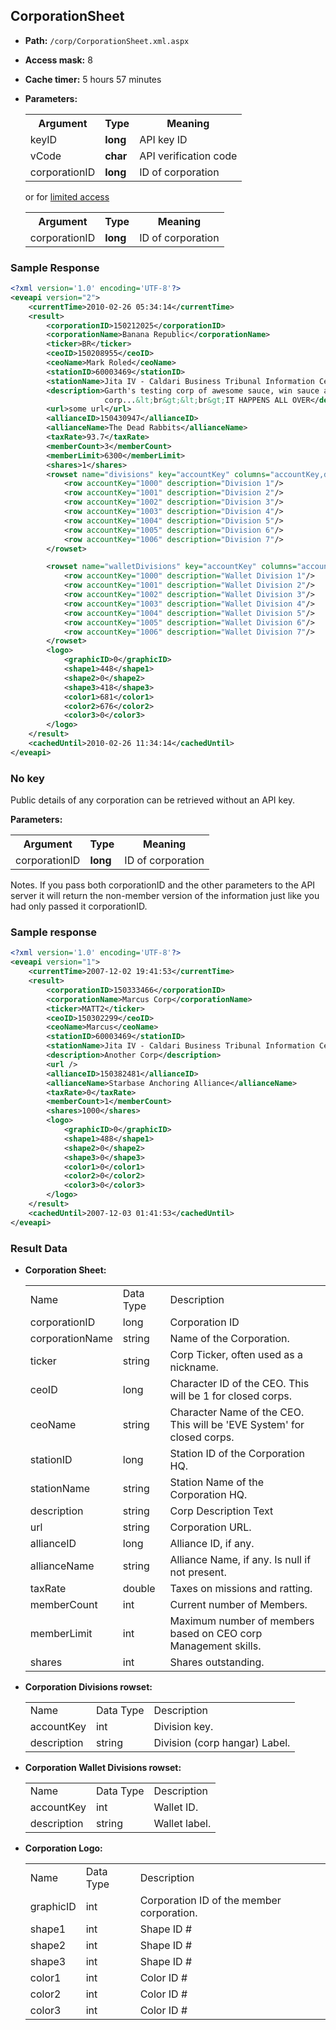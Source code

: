 ## CorporationSheet

* __Path:__ ``/corp/CorporationSheet.xml.aspx``
* __Access mask:__ 8
* __Cache timer:__ 5 hours 57 minutes
* __Parameters:__
    <table>
        <tbody>
            <tr>
                <th>Argument</th>
                <th>Type</th>
                <th>Meaning</th>
            </tr>
            <tr>
                <td>keyID</td>
                <td><strong>long</strong></td>
                <td>API key ID</td>
            </tr>
            <tr>
                <td>vCode</td>
                <td><strong>char</strong></td>
                <td>API verification code</td>
            </tr>
            <tr>
                <td>corporationID</td>
                <td><strong>long</strong></td>
                <td>ID of corporation</td>
            </tr>
        </tbody>
    </table>

    or for <a href="#no-key">limited access</a>

    <table>
        <tbody>
            <tr>
                <th>Argument</th>
                <th>Type</th>
                <th>Meaning</th>
            </tr>
            <tr>
                <td>corporationID</td>
                <td><strong>long</strong></td>
                <td>ID of corporation</td>
            </tr>
        </tbody>
    </table>

### Sample Response

```xml
<?xml version='1.0' encoding='UTF-8'?>
<eveapi version="2">
    <currentTime>2010-02-26 05:34:14</currentTime>
    <result>
        <corporationID>150212025</corporationID>
        <corporationName>Banana Republic</corporationName>
        <ticker>BR</ticker>
        <ceoID>150208955</ceoID>
        <ceoName>Mark Roled</ceoName>
        <stationID>60003469</stationID>
        <stationName>Jita IV - Caldari Business Tribunal Information Center</stationName>
        <description>Garth's testing corp of awesome sauce, win sauce as it were. In this
                     corp...&lt;br&gt;&lt;br&gt;IT HAPPENS ALL OVER</description>
        <url>some url</url>
        <allianceID>150430947</allianceID>
        <allianceName>The Dead Rabbits</allianceName>
        <taxRate>93.7</taxRate>
        <memberCount>3</memberCount>
        <memberLimit>6300</memberLimit>
        <shares>1</shares>
        <rowset name="divisions" key="accountKey" columns="accountKey,description">
            <row accountKey="1000" description="Division 1"/>
            <row accountKey="1001" description="Division 2"/>
            <row accountKey="1002" description="Division 3"/>
            <row accountKey="1003" description="Division 4"/>
            <row accountKey="1004" description="Division 5"/>
            <row accountKey="1005" description="Division 6"/>
            <row accountKey="1006" description="Division 7"/>
        </rowset>

        <rowset name="walletDivisions" key="accountKey" columns="accountKey,description">
            <row accountKey="1000" description="Wallet Division 1"/>
            <row accountKey="1001" description="Wallet Division 2"/>
            <row accountKey="1002" description="Wallet Division 3"/>
            <row accountKey="1003" description="Wallet Division 4"/>
            <row accountKey="1004" description="Wallet Division 5"/>
            <row accountKey="1005" description="Wallet Division 6"/>
            <row accountKey="1006" description="Wallet Division 7"/>
        </rowset>
        <logo>
            <graphicID>0</graphicID>
            <shape1>448</shape1>
            <shape2>0</shape2>
            <shape3>418</shape3>
            <color1>681</color1>
            <color2>676</color2>
            <color3>0</color3>
        </logo>
    </result>
    <cachedUntil>2010-02-26 11:34:14</cachedUntil>
</eveapi>
```

### No key
Public details of any corporation can be retrieved without an API key.

__Parameters:__
    <table>
        <tbody>
            <tr>
                <th>Argument</th>
                <th>Type</th>
                <th>Meaning</th>
            </tr>
            <tr>
                <td>corporationID</td>
                <td><strong>long</strong></td>
                <td>ID of corporation</td>
            </tr>
        </tbody>
    </table>

Notes.
If you pass both corporationID and the other parameters to the API server it will return the non-member version of the information just like you had only passed it corporationID.

### Sample response

```xml
<?xml version='1.0' encoding='UTF-8'?>
<eveapi version="1">
    <currentTime>2007-12-02 19:41:53</currentTime>
    <result>
        <corporationID>150333466</corporationID>
        <corporationName>Marcus Corp</corporationName>
        <ticker>MATT2</ticker>
        <ceoID>150302299</ceoID>
        <ceoName>Marcus</ceoName>
        <stationID>60003469</stationID>
        <stationName>Jita IV - Caldari Business Tribunal Information Center</stationName>
        <description>Another Corp</description>
        <url />
        <allianceID>150382481</allianceID>
        <allianceName>Starbase Anchoring Alliance</allianceName>
        <taxRate>0</taxRate>
        <memberCount>1</memberCount>
        <shares>1000</shares>
        <logo>
            <graphicID>0</graphicID>
            <shape1>488</shape1>
            <shape2>0</shape2>
            <shape3>0</shape3>
            <color1>0</color1>
            <color2>0</color2>
            <color3>0</color3>
        </logo>
    </result>
    <cachedUntil>2007-12-03 01:41:53</cachedUntil>
</eveapi>
```

### Result Data

* __Corporation Sheet:__
    <table>
        <tbody>
            <tr>
                <td>Name</td>
                <td>Data Type</td>
                <td>Description</td>
            </tr>
            <tr>
                <td>corporationID</td>
                <td>long</td>
                <td>Corporation ID</td>
            </tr>
            <tr>
                <td>corporationName</td>
                <td>string</td>
                <td>Name of the Corporation.</td>
            </tr>
            <tr>
                <td>ticker</td>
                <td>string</td>
                <td>Corp Ticker, often used as a nickname.</td>
            </tr>
            <tr>
                <td>ceoID</td>
                <td>long</td>
                <td>Character ID of the CEO. This will be 1 for closed corps.</td>
            </tr>
            <tr>
                <td>ceoName</td>
                <td>string</td>
                <td>Character Name of the CEO. This will be 'EVE System' for closed corps.</td>
            </tr>
            <tr>
                <td>stationID</td>
                <td>long</td>
                <td>Station ID of the Corporation HQ.</td>
            </tr>
            <tr>
                <td>stationName</td>
                <td>string</td>
                <td>Station Name of the Corporation HQ.</td>
            </tr>
            <tr>
                <td>description</td>
                <td>string</td>
                <td>Corp Description Text</td>
            </tr>
            <tr>
                <td>url</td>
                <td>string</td>
                <td>Corporation URL.</td>
            </tr>
            <tr>
                <td>allianceID</td>
                <td>long</td>
                <td>Alliance ID, if any.</td>
            </tr>
            <tr>
                <td>allianceName</td>
                <td>string</td>
                <td>Alliance Name, if any. Is null if not present.</td>
            </tr>
            <tr>
                <td>taxRate</td>
                <td>double</td>
                <td>Taxes on missions and ratting.</td>
            </tr>
            <tr>
                <td>memberCount</td>
                <td>int</td>
                <td>Current number of Members.</td>
            </tr>
            <tr>
                <td>memberLimit</td>
                <td>int</td>
                <td>Maximum number of members based on CEO corp Management skills.</td>
            </tr>
            <tr>
                <td>shares</td>
                <td>int</td>
                <td>Shares outstanding.</td>
            </tr>
        </tbody>
    </table>

* __Corporation Divisions rowset:__
    <table>
        <tr>
            <td>Name</td>
            <td>Data Type</td>
            <td>Description</td>
         </tr>
         <tr>
             <td>accountKey</td>
             <td>int</td>
             <td>Division key.</td>
         </tr>
         <tr>
             <td>description</td>
             <td>string</td>
             <td>Division (corp hangar) Label.</td>
         </tr>
    </table>

* __Corporation Wallet Divisions rowset:__
    <table>
        <tr>
            <td>Name</td>
            <td>Data Type</td>
            <td>Description</td>
         </tr>
         <tr>
             <td>accountKey</td>
             <td>int</td>
             <td>Wallet ID.</td>
         </tr>
         <tr>
             <td>description</td>
             <td>string</td>
             <td>Wallet label.</td>
         </tr>
    </table>

* __Corporation Logo:__
    <table>
        <tr>
            <td>Name</td>
            <td>Data Type</td>
            <td>Description</td>
         </tr>
         <tr>
             <td>graphicID</td>
             <td>int</td>
             <td>Corporation ID of the member corporation.</td>
         </tr>
         <tr>
             <td>shape1</td>
             <td>int</td>
             <td>Shape ID #</td>
         </tr>
         <tr>
             <td>shape2</td>
             <td>int</td>
             <td>Shape ID #</td>
         </tr>
         <tr>
             <td>shape3</td>
             <td>int</td>
             <td>Shape ID #</td>
         </tr>
         <tr>
             <td>color1</td>
             <td>int</td>
             <td>Color ID #</td>
         </tr>
         <tr>
             <td>color2</td>
             <td>int</td>
             <td>Color ID #</td>
         </tr>
         <tr>
             <td>color3</td>
             <td>int</td>
             <td>Color ID #</td>
         </tr>
    </table>
